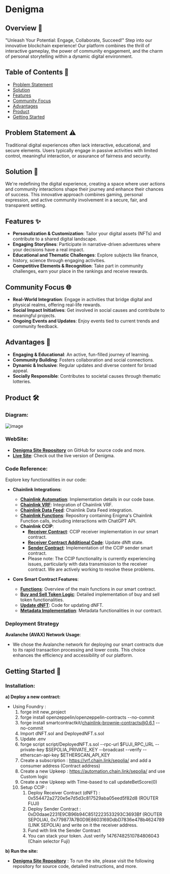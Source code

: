 # Denigma

## Overview 🌟
"Unleash Your Potential: Engage, Collaborate, Succeed!" Step into our innovative blockchain experience! Our platform combines the thrill of interactive gameplay, the power of community engagement, and the charm of personal storytelling within a dynamic digital environment.

## Table of Contents 📑
- [Problem Statement](#problem-statement)
- [Solution](#solution)
- [Features](#features)
- [Community Focus](#community-focus)
- [Advantages](#advantages)
- [Product](#product)
- [Getting Started](#getting-started)

## Problem Statement ⚠️
Traditional digital experiences often lack interactive, educational, and secure elements. Users typically engage in passive activities with limited control, meaningful interaction, or assurance of fairness and security. 

## Solution 📜
We're redefining the digital experience, creating a space where user actions and community interactions shape their journey and enhance their chances of success. This innovative approach combines gaming, personal expression, and active community involvement in a secure, fair, and transparent setting.

## Features ✨
  - **Personalization & Customization**: Tailor your digital assets (NFTs) and contribute to a shared digital landscape.
  - **Engaging Storylines**: Participate in narrative-driven adventures where your decisions have a real impact.
  - **Educational and Thematic Challenges**: Explore subjects like finance, history, science through engaging activities.
  - **Competitive Elements & Recognition**: Take part in community challenges, earn your place in the rankings and receive rewards.

## Community Focus 🌐
  - **Real-World Integration**: Engage in activities that bridge digital and physical realms, offering real-life rewards.
  - **Social Impact Initiatives**: Get involved in social causes and contribute to meaningful projects.
  - **Ongoing Events and Updates**: Enjoy events tied to current trends and community feedback.

## Advantages 💎
- **Engaging & Educational**: An active, fun-filled journey of learning.
- **Community Building**: Fosters collaboration and social connections.
- **Dynamic & Inclusive**: Regular updates and diverse content for broad appeal.
- **Socially Responsible**: Contributes to societal causes through thematic lotteries.

## Product 🛠️

### Diagram:
![image](https://github.com/MarcBTHT/Denigma/assets/116173196/e4cada7d-26d2-4563-a3c5-12c8dd3a5bf5)

### WebSite:
- [**Denigma Site Repository**](https://github.com/MarcBTHT/Denigma-site) on GitHub for source code and more.
- [**Live Site**](https://denigma-site.vercel.app/): Check out the live version of Denigma. 

### Code Reference:
Explore key functionalities in our code:
- **Chainlink Integrations**:
  - [**Chainlink Automation**](https://github.com/MarcBTHT/Denigma/blob/main/src/dNFT.sol#L319): Implementation details in our code base.
  - [**Chainlink VRF**](https://github.com/MarcBTHT/Denigma/blob/main/src/dNFT.sol#L360): Integration of Chainlink VRF.
  - [**Chainlink Data Feed**](https://github.com/MarcBTHT/Denigma/blob/main/src/dNFT.sol#L400): Chainlink Data Feed integration.
  - [**Chainlink Functions**](https://github.com/mathieulrl/functions-hardhat-starter-kit): Repository containing Enigma's Chainlink Function calls, including interactions with ChatGPT API.
  - **Chainlink CCIP**:
    - [**Receiver Contract**](https://github.com/MarcBTHT/Denigma/blob/main/src/CCIP/dNFT.sol#L441): CCIP receiver implementation in our smart contract.
    - [**Receiver Contract Additional Code**](https://github.com/MarcBTHT/Denigma/blob/main/src/CCIP/dNFT.sol#L336): Update dNft state. 
    - [**Sender Contract**](https://github.com/MarcBTHT/Denigma/blob/main/src/CCIP/Sender.sol#L35): Implementation of the CCIP sender smart contract.
    - Please note: The CCIP functionality is currently experiencing issues, particularly with data transmission to the receiver contract. We are actively working to resolve these problems.

- **Core Smart Contract Features**:
  - [**Functions**](https://github.com/MarcBTHT/Denigma/blob/main/src/dNFT.sol#L145): Overview of the main functions in our smart contract.
  - [**Buy and Sell Token Logic**](https://github.com/MarcBTHT/Denigma/blob/main/src/dNFT.sol#L195): Detailed implementation of buy and sell token functionalities.
  - [**Update dNFT**](https://github.com/MarcBTHT/Denigma/blob/main/src/dNFT.sol#L256): Code for updating dNFT.
  - [**Metadata Implementation**](https://github.com/MarcBTHT/Denigma/blob/main/src/dNFT.sol#L413): Metadata functionalities in our contract.
 
### Deployment Strategy
**Avalanche (AVAX) Network Usage**:
- We chose the Avalanche network for deploying our smart contracts due to its rapid transaction processing and lower costs. This choice enhances the efficiency and accessibility of our platform.

## Getting Started 🚀

### Installation:

**a) Deploy a new contract:**
- Using Foundry :
	1) forge init new_project
  	2) forge install openzeppelin/openzeppelin-contracts --no-commit
  	3) forge install smartcontractkit/chainlink-brownie-contracts@0.6.1 --no-commit
  	4) Import dNFT.sol and DeployedNFT.s.sol
  	5) Update .env
  	6) forge script script/DeployedNFT.s.sol --rpc-url $FUJI_RPC_URL --private-key $SEPOLIA_PRIVATE_KEY --broadcast --verify --etherscan-api-key $ETHERSCAN_API_KEY
  	7) Create a subscription : https://vrf.chain.link/sepolia/ and add a consumer address (Contract address)
  	8) Create a new Upkeep : https://automation.chain.link/sepolia/ and use Custom logic
  	9) Create a new Upkeep with Time-based to call updateBetScore(0)
  	10) Setup CCIP :
  	      1) Deploy Receiver Contract (dNFT) : 0x554472a2720e5e7d5d3c817529aba05eed5f82d8 (ROUTER FUJI)
  	      2) Deploy Sender Contract : 0xD0daae2231E9CB96b94C8512223533293C3693Bf (ROUTER SEPOLIA), 0x779877A7B0D9E8603169DdbD7836e478b4624789 (LINK SEPOLIA) and write on it the receiver address.
  	      3) Fund with link the Sender Contract
  	      4) You can stack your token. Just verify 14767482510784806043 (Chain selector Fuji)

**b) Run the site:**
- [**Denigma Site Repository**](https://github.com/MarcBTHT/Denigma-site) : To run the site, please visit the following repository for source code, detailed instructions, and more.
